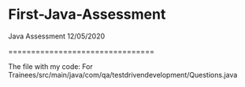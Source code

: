 # First-Java-Assessment
Java Assessment 12/05/2020

================================

The file with my code:  For Trainees/src/main/java/com/qa/testdrivendevelopment/Questions.java
